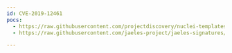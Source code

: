 ```yaml
---
id: CVE-2019-12461
pocs:
  - https://raw.githubusercontent.com/projectdiscovery/nuclei-templates/master/cves/2019/CVE-2019-12461.yaml
  - https://raw.githubusercontent.com/jaeles-project/jaeles-signatures/master/cves/webport-reflected-xss-cve-2019-12461.yaml

---
```

